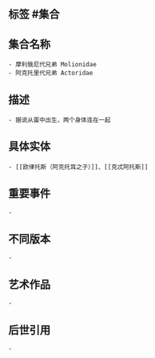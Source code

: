 ## 标签  #集合
## 集合名称
	- 摩利俄尼代兄弟 Molionidae
	- 阿克托里代兄弟 Actoridae
## 描述
	- 据说从蛋中出生，两个身体连在一起
## 具体实体
	- [[欧律托斯（阿克托耳之子）]]、[[克忒阿托斯]]
## 重要事件
	-
## 不同版本
	-
## 艺术作品
	-
## 后世引用
	-
